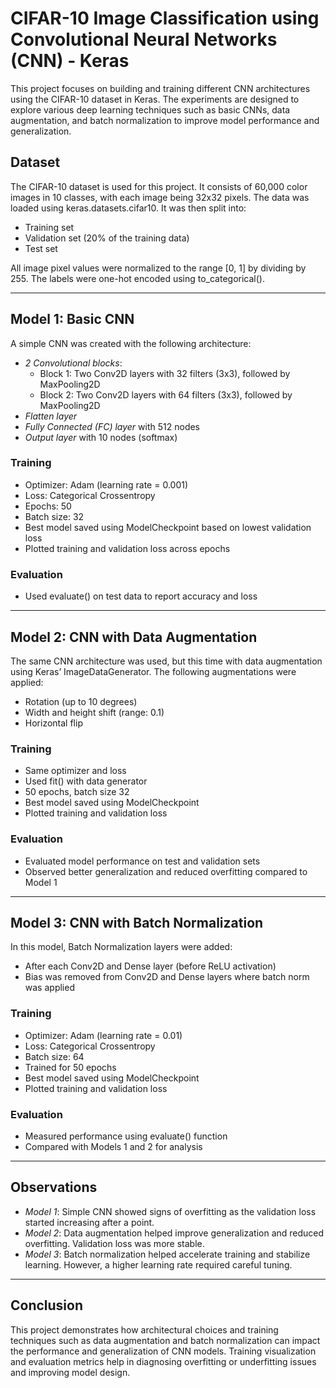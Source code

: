 
# CIFAR-10 Image Classification using Convolutional Neural Networks (CNN) - Keras

This project focuses on building and training different CNN architectures using the CIFAR-10 dataset in Keras. The experiments are designed to explore various deep learning techniques such as basic CNNs, data augmentation, and batch normalization to improve model performance and generalization.

## Dataset

The CIFAR-10 dataset is used for this project. It consists of 60,000 color images in 10 classes, with each image being 32x32 pixels. The data was loaded using keras.datasets.cifar10. It was then split into:

- Training set
- Validation set (20% of the training data)
- Test set

All image pixel values were normalized to the range [0, 1] by dividing by 255. The labels were one-hot encoded using to_categorical().

---

## Model 1: Basic CNN

A simple CNN was created with the following architecture:
- *2 Convolutional blocks*:
  - Block 1: Two Conv2D layers with 32 filters (3x3), followed by MaxPooling2D
  - Block 2: Two Conv2D layers with 64 filters (3x3), followed by MaxPooling2D
- *Flatten layer*
- *Fully Connected (FC) layer* with 512 nodes
- *Output layer* with 10 nodes (softmax)

### Training
- Optimizer: Adam (learning rate = 0.001)
- Loss: Categorical Crossentropy
- Epochs: 50
- Batch size: 32
- Best model saved using ModelCheckpoint based on lowest validation loss
- Plotted training and validation loss across epochs

### Evaluation
- Used evaluate() on test data to report accuracy and loss

---

## Model 2: CNN with Data Augmentation

The same CNN architecture was used, but this time with data augmentation using Keras’ ImageDataGenerator. The following augmentations were applied:
- Rotation (up to 10 degrees)
- Width and height shift (range: 0.1)
- Horizontal flip

### Training
- Same optimizer and loss
- Used fit() with data generator
- 50 epochs, batch size 32
- Best model saved using ModelCheckpoint
- Plotted training and validation loss

### Evaluation
- Evaluated model performance on test and validation sets
- Observed better generalization and reduced overfitting compared to Model 1

---

## Model 3: CNN with Batch Normalization

In this model, Batch Normalization layers were added:
- After each Conv2D and Dense layer (before ReLU activation)
- Bias was removed from Conv2D and Dense layers where batch norm was applied

### Training
- Optimizer: Adam (learning rate = 0.01)
- Loss: Categorical Crossentropy
- Batch size: 64
- Trained for 50 epochs
- Best model saved using ModelCheckpoint
- Plotted training and validation loss

### Evaluation
- Measured performance using evaluate() function
- Compared with Models 1 and 2 for analysis

---

## Observations

- *Model 1*: Simple CNN showed signs of overfitting as the validation loss started increasing after a point.
- *Model 2*: Data augmentation helped improve generalization and reduced overfitting. Validation loss was more stable.
- *Model 3*: Batch normalization helped accelerate training and stabilize learning. However, a higher learning rate required careful tuning.

---

## Conclusion

This project demonstrates how architectural choices and training techniques such as data augmentation and batch normalization can impact the performance and generalization of CNN models. Training visualization and evaluation metrics help in diagnosing overfitting or underfitting issues and improving model design.
